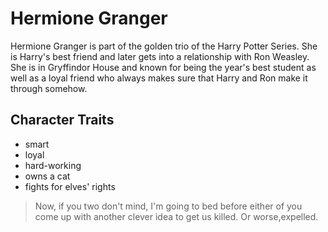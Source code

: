 # Hermione Granger #    
Hermione Granger is part of the golden trio of the Harry Potter Series. She is Harry's best friend and later gets into a relationship with Ron Weasley. She is in Gryffindor House and known for being the year's best student as well as a loyal friend who always makes sure that Harry and Ron make it through somehow.
## Character Traits ##
- smart
- loyal
- hard-working
- owns a cat
- fights for elves' rights
> Now, if you two don't mind, I'm going to bed before either of you come up with another clever idea to get us killed. Or worse,expelled.